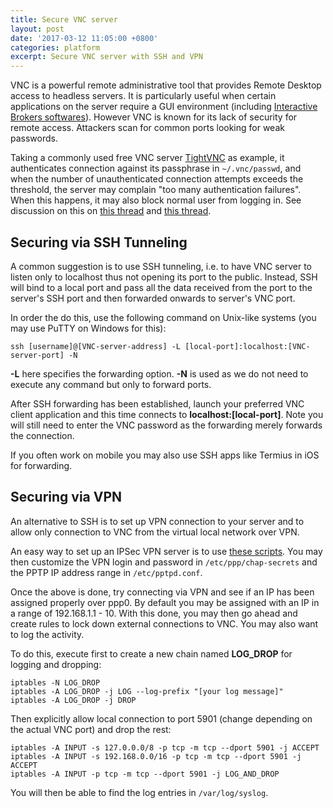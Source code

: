 ```yaml
---
title: Secure VNC server
layout: post
date: '2017-03-12 11:05:00 +0800'
categories: platform
excerpt: Secure VNC server with SSH and VPN
---
```


VNC is a powerful remote administrative tool that provides Remote Desktop access to headless servers. It is particularly useful when certain applications on the server require a GUI environment (including [Interactive Brokers softwares](https://www.interactivebrokers.com.hk/en/index.php?f=1325)). However VNC is known for its lack of security for remote access. Attackers scan for common ports looking for weak passwords.

Taking a commonly used free VNC server [TightVNC](http://www.tightvnc.com/) as example, it authenticates connection against its passphrase in ```~/.vnc/passwd```, and when the number of unauthenticated connection attempts exceeds the threshold, the server may complain "too many authentication failures". When this happens, it may also block normal user from logging in. See discussion on this on [this thread](https://superuser.com/questions/437354/vncserver-too-many-security-failures) and [this thread](https://superuser.com/questions/438024/vnc-authentication-failure).

## Securing via SSH Tunneling ##

A common suggestion is to use SSH tunneling, i.e. to have VNC server to listen only to localhost thus not opening its port to the public. Instead, SSH will bind to a local port and pass all the data received from the port to the server's SSH port and then forwarded onwards to server's VNC port.

In order the do this, use the following command on Unix-like systems (you may use PuTTY on Windows for this):

```console
ssh [username]@[VNC-server-address] -L [local-port]:localhost:[VNC-server-port] -N
```

__-L__ here specifies the forwarding option. __-N__ is used as we do not need to execute any command but only to forward ports.

After SSH forwarding has been established, launch your preferred VNC client application and this time connects to __localhost:[local-port]__. Note you will still need to enter the VNC password as the forwarding merely forwards the connection.

If you often work on mobile you may also use SSH apps like Termius in iOS for forwarding.

## Securing via VPN ##

An alternative to SSH is to set up VPN connection to your server and to allow only connection to VNC from the virtual local network over VPN.

An easy way to set up an IPSec VPN server is to use [these scripts](https://github.com/hwdsl2/setup-ipsec-vpn). You may then customize the VPN login and password in ```/etc/ppp/chap-secrets``` and the PPTP IP address range in ```/etc/pptpd.conf```.

Once the above is done, try connecting via VPN and see if an IP has been assigned properly over ppp0. By default you may be assigned with an IP in a range of 192.168.1.1 - 10. With this done, you may then go ahead and create rules to lock down external connections to VNC. You may also want to log the activity.

To do this, execute first to create a new chain named __LOG_DROP__ for logging and dropping:

```console
iptables -N LOG_DROP
iptables -A LOG_DROP -j LOG --log-prefix "[your log message]"
iptables -A LOG_DROP -j DROP
```

Then explicitly allow local connection to port 5901 (change depending on the actual VNC port) and drop the rest:

```console
iptables -A INPUT -s 127.0.0.0/8 -p tcp -m tcp --dport 5901 -j ACCEPT
iptables -A INPUT -s 192.168.0.0/16 -p tcp -m tcp --dport 5901 -j ACCEPT
iptables -A INPUT -p tcp -m tcp --dport 5901 -j LOG_AND_DROP
```

You will then be able to find the log entries in `/var/log/syslog`.
